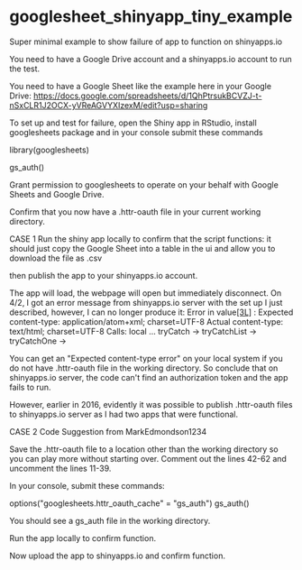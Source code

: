 # googlesheet_shinyapp_tiny_example
Super minimal example to show failure of app to function on shinyapps.io

You need to have a Google Drive account and a shinyapps.io account to run the test.

You need to have a Google Sheet like the example here in your Google Drive:
https://docs.google.com/spreadsheets/d/1QhPtrsukBCVZJ-t-nSxCLR1J2OCX-yVReAGVYXIzexM/edit?usp=sharing

To set up and test for failure, open the Shiny app in RStudio, install googlesheets package and in your console submit these commands

library(googlesheets)

gs_auth()

Grant permission to googlesheets to operate on your behalf with Google Sheets and Google Drive.

Confirm that you now have a .httr-oauth file in your current working directory.

CASE 1
Run the shiny app locally to confirm that the script functions:  it should just copy the Google Sheet into a table in the ui and allow you to download the file as .csv

then publish the app to your shinyapps.io account.  

The app will load, the webpage will open but immediately disconnect.   On 4/2, I got an error message from shinyapps.io server with the set up I just described, however, I can no longer produce it: 
Error in value[[3L]](cond) : Expected content-type:
application/atom+xml; charset=UTF-8
Actual content-type:
text/html; charset=UTF-8
Calls: local ... tryCatch -> tryCatchList -> tryCatchOne -> <Anonymous>

You can get an "Expected content-type error" on your local system if you do not have .httr-oauth file in the working directory.   So conclude that on shinyapps.io server, the code can't find an authorization token and the app fails to run.   

However, earlier in 2016, evidently it was possible to publish .httr-oauth files to shinyapps.io server as I had two apps that were functional.

CASE 2   Code Suggestion from MarkEdmondson1234

Save the .httr-oauth file to a location other than the working directory so you can play more without starting over.  Comment out the lines 42-62 and uncomment the lines 11-39. 

In your console, submit these commands:

options("googlesheets.httr_oauth_cache" = "gs_auth")
gs_auth()

You should see a gs_auth file in the working directory.

Run the app locally to confirm function.

Now upload the app to shinyapps.io and confirm function.
